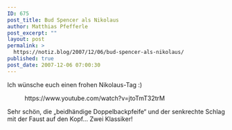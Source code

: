 ```yaml
---
ID: 675
post_title: Bud Spencer als Nikolaus
author: Matthias Pfefferle
post_excerpt: ""
layout: post
permalink: >
  https://notiz.blog/2007/12/06/bud-spencer-als-nikolaus/
published: true
post_date: 2007-12-06 07:00:30
---
```

<!-- wp:paragraph -->
<p>Ich wünsche euch einen frohen Nikolaus-Tag :)</p>
<!-- /wp:paragraph -->

<!-- wp:core-embed/youtube {"url":"https://www.youtube.com/watch?v=jtoTmT32trM","align":"wide","type":"video","providerNameSlug":"youtube"} -->
<figure class="wp-block-embed-youtube wp-block-embed alignwide is-type-video is-provider-youtube">
	https://www.youtube.com/watch?v=jtoTmT32trM
</figure>
<!-- /wp:core-embed/youtube -->

<!-- wp:paragraph -->
<p>Sehr schön, die „beidhändige Doppelbackpfeife“ und der senkrechte Schlag mit der Faust auf den Kopf... Zwei Klassiker!</p>
<!-- /wp:paragraph -->